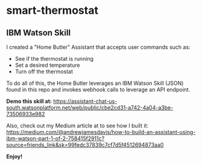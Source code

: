# smart-thermostat
## IBM Watson Skill

I created a "Home Butler" Assistant that accepts user commands such as:
- See if the thermostat is running
- Set a desired temperature
- Turn off the thermostat

To do all of this, the Home Butler leverages an IBM Watson Skill (JSON) found in this repo and invokes webhook calls to leverage an API endpoint.

**Demo this skill at:**
https://assistant-chat-us-south.watsonplatform.net/web/public/cbe2cd31-a742-4a04-a3be-73506933e982

Also, check out my Medium article at to see how I built it:
https://medium.com/@andrewjamesdavis/how-to-build-an-assistant-using-ibm-watson-part-1-of-2-758415f2911c?source=friends_link&sk=99fedc37839c7cf7d5f4512694873aa0

**Enjoy!**
